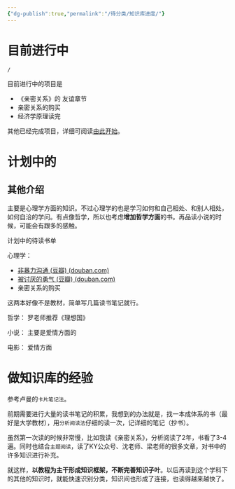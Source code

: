 ```yaml
---
{"dg-publish":true,"permalink":"/待分类/知识库进度/"}
---
```


# 目前进行中

```ActivityHistory
/
```

目前进行中的项目是
- 《亲密关系》的 友谊章节
- 亲密关系的购买
- 经济学原理读完

其他已经完成项目，详细可阅读[由此开始](由此开始.md)。

# 计划中的


## 其他介绍

主要是心理学方面的知识。不过心理学的也是学习如何和自己相处、和别人相处，如何自洽的学问。有点像哲学，所以也考虑**增加哲学方面**的书。再品读小说的时候，可能会有跟多的感触。

计划中的待读书单

心理学：
- [非暴力沟通 (豆瓣) (douban.com)](https://book.douban.com/subject/3533221/)
- [被讨厌的勇气 (豆瓣) (douban.com)](https://book.douban.com/subject/26369699/)
- 亲密关系的购买

这两本好像不是教材，简单写几篇读书笔记就行。

哲学：
罗老师推荐《理想国》

小说：
主要是爱情方面的

电影：
爱情方面


# 做知识库的经验

参考卢曼的`卡片笔记法`。

前期需要进行大量的读书笔记的积累，我想到的办法就是，找一本成体系的书（最好是大学教材），用`分析阅读法`仔细的读一次，记详细的笔记（抄书）。

虽然第一次读的时候非常慢，比如我读《亲密关系》，分析阅读了2年，书看了3-4遍。同时也结合`主题阅读`，读了KY公众号、沈老师、梁老师的很多文章，对书中的许多知识进行补充。

就这样，**以教程为主干形成知识框架，不断完善知识子叶**。以后再读到这个学科下的其他的知识时，就能快速识别分类，知识间也形成了连接，也读得越来越快了。